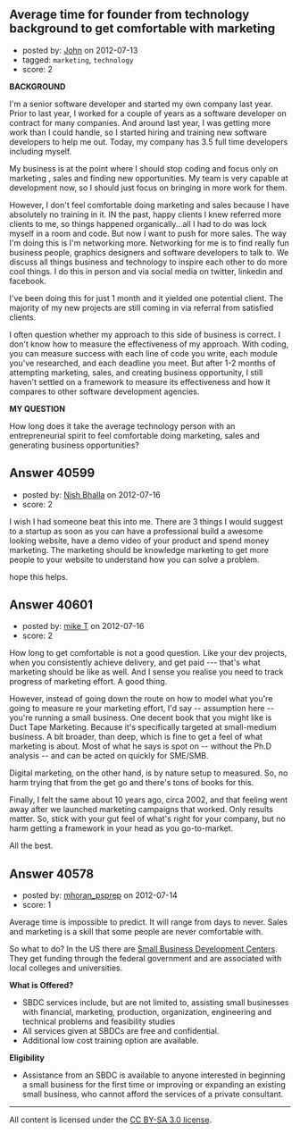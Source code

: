 ## Average time for founder from technology background to get comfortable with marketing

- posted by: [John](https://stackexchange.com/users/-1/10748-john) on 2012-07-13
- tagged: `marketing`, `technology`
- score: 2

**BACKGROUND**

I'm a senior software developer and started my own company last year.  Prior to last year, I worked for a couple of years as a software developer on contract for many companies.  And around last year, I was getting more work than I could handle, so I started hiring and training new software developers to help me out. Today, my company has 3.5 full time developers including myself.

My business is at the point where I should stop coding and focus only on marketing , sales and finding new opportunities.  My team is very capable at development now, so I should just focus on bringing in more work for them.

However, I don't feel comfortable doing marketing and sales because I have absolutely no training in it.  IN the past, happy clients I knew referred more clients to me, so things happened organically...all I had to do was lock myself in a room and code.  But now I want to push for more sales.  The way I'm doing this is I'm networking more.  Networking for me is to find really fun business people, graphics designers and software developers to talk to.  We discuss all things business and technology to inspire each other to do more cool things.  I do this in person and via social media on twitter, linkedin and facebook.

I've been doing this for just 1 month and it yielded one potential client.  The majority of my new projects are still coming in via referral from satisfied clients.

I often question whether my approach to this side of business is correct.  I don't know how to measure the effectiveness of my approach.  With coding, you can measure success with each line of code you write, each module you've researched, and each deadline you meet.  But after 1-2 months of attempting marketing, sales, and creating business opportunity, I still haven't settled on a framework to measure its effectiveness and how it compares to other software development agencies.

**MY QUESTION**

How long does it take the average technology person with an entrepreneurial spirit to feel comfortable doing marketing, sales and generating business opportunities?


## Answer 40599

- posted by: [Nish Bhalla](https://stackexchange.com/users/-1/18801-nish-bhalla) on 2012-07-16
- score: 2

I wish I had someone beat this into me. There are 3 things I would suggest to a startup as soon as you can have a professional build a awesome looking website, have a demo video of your product and spend money marketing. The marketing should be knowledge marketing to get more people to your website to understand how you can solve a problem. 

hope this helps.


## Answer 40601

- posted by: [mike T](https://stackexchange.com/users/-1/18802-mike-t) on 2012-07-16
- score: 2

How long to get comfortable is not a good question. Like your dev projects, when you consistently achieve delivery, and get paid --- that's what marketing should be like as well. And I sense you realise you need to track progress of marketing effort. A good thing.

However, instead of going down the route on how to model what you're going to measure re your marketing effort, I'd say -- assumption here -- you're running a small business. One decent book that you might like is Duct Tape Marketing. Because it's specifically targeted at small-medium business. A bit broader, than deep, which is fine to get a feel of what marketing is about. Most of what he says is spot on -- without the Ph.D analysis -- and can be acted on quickly for SME/SMB.

Digital marketing, on the other hand, is by nature setup to measured. So, no harm trying that from the get go and there's tons of books for this.

Finally, I felt the same about 10 years ago, circa 2002, and that feeling went away after we launched marketing campaigns that worked. Only results matter. So, stick with your gut feel of what's right for your company, but no harm getting a framework in your head as you go-to-market.

All the best.



## Answer 40578

- posted by: [mhoran_psprep](https://stackexchange.com/users/-1/15626-mhoran-psprep) on 2012-07-14
- score: 1

<p>Average time is impossible to predict. It will range from days to never. Sales and marketing is a skill that some people are never comfortable with. </p>

<p>So what to do? In the US there are <a href="http://www.sba.gov/content/small-business-development-centers-sbdcs/" rel="nofollow">Small Business Development Centers</a>. They get funding through the federal government and are associated with local colleges and universities. </p>

<p><strong>What is Offered?</strong></p>

<ul>
<li>SBDC services include, but are not limited to, assisting small businesses with financial, marketing, production, organization, engineering and technical problems and feasibility studies</li>
<li>All services given at SBDCs are free and confidential.</li>
<li>Additional low cost training option are available.</li>
</ul>

<p><strong>Eligibility</strong></p>

<ul>
<li>Assistance from an SBDC is available to anyone interested in beginning a small business for the first time or improving or expanding an existing small business, who cannot afford the services of a private consultant.</li>
</ul>




---

All content is licensed under the [CC BY-SA 3.0 license](https://creativecommons.org/licenses/by-sa/3.0/).
